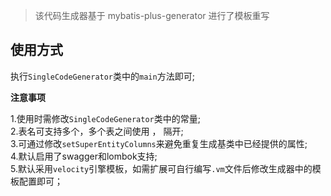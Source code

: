 > 该代码生成器基于 mybatis-plus-generator 进行了模板重写


## 使用方式

执行`SingleCodeGenerator`类中的`main`方法即可;

**注意事项**

1.使用时需修改`SingleCodeGenerator`类中的常量;   
2.表名可支持多个，多个表之间使用 ， 隔开;   
3.可通过修改`setSuperEntityColumns`来避免重复生成基类中已经提供的属性;   
4.默认启用了swagger和lombok支持;   
5.默认采用`velocity`引擎模板，如需扩展可自行编写`.vm`文件后修改生成器中的模板配置即可；   